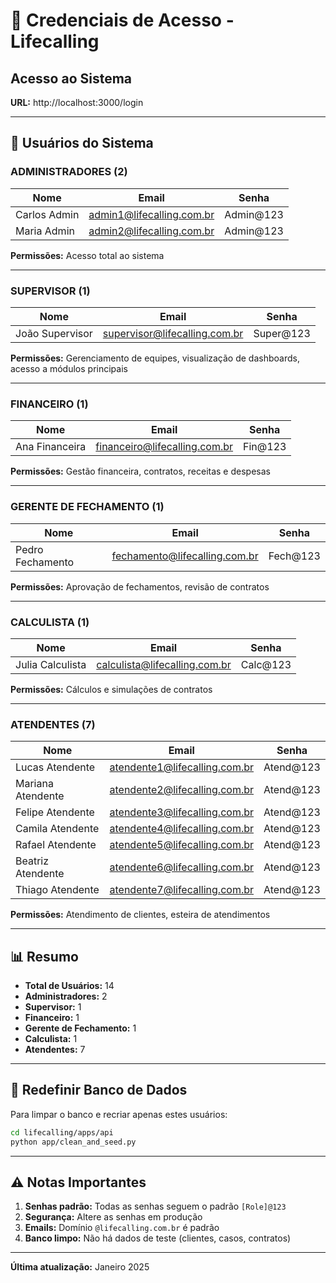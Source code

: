 # 🔐 Credenciais de Acesso - Lifecalling

## Acesso ao Sistema
**URL:** http://localhost:3000/login

---

## 👥 Usuários do Sistema

### ADMINISTRADORES (2)
| Nome | Email | Senha |
|------|-------|-------|
| Carlos Admin | admin1@lifecalling.com.br | Admin@123 |
| Maria Admin | admin2@lifecalling.com.br | Admin@123 |

**Permissões:** Acesso total ao sistema

---

### SUPERVISOR (1)
| Nome | Email | Senha |
|------|-------|-------|
| João Supervisor | supervisor@lifecalling.com.br | Super@123 |

**Permissões:** Gerenciamento de equipes, visualização de dashboards, acesso a módulos principais

---

### FINANCEIRO (1)
| Nome | Email | Senha |
|------|-------|-------|
| Ana Financeira | financeiro@lifecalling.com.br | Fin@123 |

**Permissões:** Gestão financeira, contratos, receitas e despesas

---

### GERENTE DE FECHAMENTO (1)
| Nome | Email | Senha |
|------|-------|-------|
| Pedro Fechamento | fechamento@lifecalling.com.br | Fech@123 |

**Permissões:** Aprovação de fechamentos, revisão de contratos

---

### CALCULISTA (1)
| Nome | Email | Senha |
|------|-------|-------|
| Julia Calculista | calculista@lifecalling.com.br | Calc@123 |

**Permissões:** Cálculos e simulações de contratos

---

### ATENDENTES (7)
| Nome | Email | Senha |
|------|-------|-------|
| Lucas Atendente | atendente1@lifecalling.com.br | Atend@123 |
| Mariana Atendente | atendente2@lifecalling.com.br | Atend@123 |
| Felipe Atendente | atendente3@lifecalling.com.br | Atend@123 |
| Camila Atendente | atendente4@lifecalling.com.br | Atend@123 |
| Rafael Atendente | atendente5@lifecalling.com.br | Atend@123 |
| Beatriz Atendente | atendente6@lifecalling.com.br | Atend@123 |
| Thiago Atendente | atendente7@lifecalling.com.br | Atend@123 |

**Permissões:** Atendimento de clientes, esteira de atendimentos

---

## 📊 Resumo

- **Total de Usuários:** 14
- **Administradores:** 2
- **Supervisor:** 1
- **Financeiro:** 1
- **Gerente de Fechamento:** 1
- **Calculista:** 1
- **Atendentes:** 7

---

## 🔄 Redefinir Banco de Dados

Para limpar o banco e recriar apenas estes usuários:

```bash
cd lifecalling/apps/api
python app/clean_and_seed.py
```

---

## ⚠️ Notas Importantes

1. **Senhas padrão:** Todas as senhas seguem o padrão `[Role]@123`
2. **Segurança:** Altere as senhas em produção
3. **Emails:** Domínio `@lifecalling.com.br` é padrão
4. **Banco limpo:** Não há dados de teste (clientes, casos, contratos)

---

**Última atualização:** Janeiro 2025

